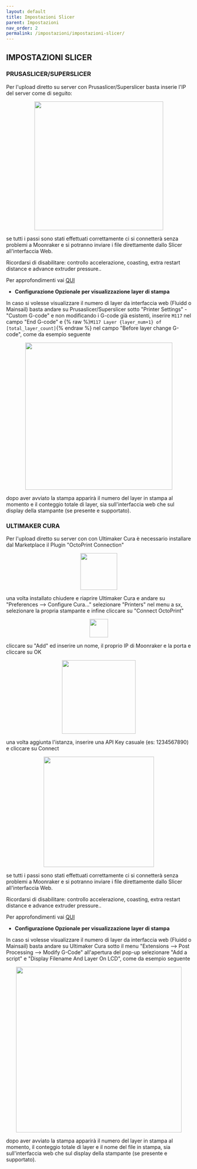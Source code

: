 ```yaml
---
layout: default
title: Impostazioni Slicer
parent: Impostazioni
nav_order: 2
permalink: /impostazioni/impostazioni-slicer/
---
```


## IMPOSTAZIONI SLICER

### PRUSASLICER/SUPERSLICER

Per l'upload diretto su server con Prusaslicer/Superslicer basta inserie l'IP del server come di seguito:

<p align="center">
<img src="https://raw.githubusercontent.com/sugar012/klipperITA/main/images/image13.png" height="350">
</p>

se tutti i passi sono stati effettuati correttamente ci si connetterà senza problemi a Moonraker e si potranno inviare i file direttamente dallo Slicer all'interfaccia Web. 

Ricordarsi di disabilitare: controllo accelerazione, coasting, extra restart distance e advance extruder pressure..

Per approfondimenti vai [QUI](https://github.com/KevinOConnor/klipper/blob/master/docs/Slicers.md)

- **Configurazione Opzionale per visualizzazione layer di stampa**

In caso si volesse visualizzare il numero di layer da interfaccia web (Fluidd o Mainsail) basta andare su Prusaslicer/Superslicer sotto "Printer Settings" - "Custom G-code" e non modificando i G-code già esistenti, inserire `M117` nel campo "End G-code" e {% raw %}`M117 Layer {layer_num+1} of [total_layer_count]`{% endraw %} nel campo "Before layer change G-code", come da esempio seguente

<p align="center">
<img src="https://raw.githubusercontent.com/sugar012/klipperITA/main/images/prusaslicer-superslicer-layer.png" height="400">
</p>

dopo aver avviato la stampa apparirà il numero del layer in stampa al momento e il conteggio totale di layer, sia sull'interfaccia web che sul display della stampante (se presente e supportato).

### ULTIMAKER CURA

Per l'upload diretto su server con con Ultimaker Cura è necessario installare dal Marketplace il Plugin "OctoPrint Connection"

<p align="center">
<img src="https://raw.githubusercontent.com/sugar012/klipperITA/main/images/octoprint_connection.png" height="100">
</p>

una volta installato chiudere e riaprire Ultimaker Cura e andare su "Preferences --> Configure Cura..." selezionare "Printers" nel menu a sx, selezionare la propria stampante e infine cliccare su "Connect OctoPrint"

<p align="center">
<img src="https://raw.githubusercontent.com/sugar012/klipperITA/main/images/connect_octoprint.png" height="50">
</p>

cliccare su "Add" ed inserire un nome, il proprio IP di Moonraker e la porta e cliccare su OK

<p align="center">
<img src="https://raw.githubusercontent.com/sugar012/klipperITA/main/images/add_moonraker.png" height="200">
</p>

una volta aggiunta l'istanza, inserire una API Key casuale (es: 1234567890) e cliccare su Connect

<p align="center">
<img src="https://raw.githubusercontent.com/sugar012/klipperITA/main/images/moonraker_octoprint_cura.png" height="300">
</p>

se tutti i passi sono stati effettuati correttamente ci si connetterà senza problemi a Moonraker e si potranno inviare i file direttamente dallo Slicer all'interfaccia Web. 

Ricordarsi di disabilitare: controllo accelerazione, coasting, extra restart distance e advance extruder pressure..

Per approfondimenti vai [QUI](https://github.com/KevinOConnor/klipper/blob/master/docs/Slicers.md)

- **Configurazione Opzionale per visualizzazione layer di stampa**

In caso si volesse visualizzare il numero di layer da interfaccia web (Fluidd o Mainsail) basta andare su Ultimaker Cura sotto il menu "Extensions --> Post Processing --> Modify G-Code" all'apertura del pop-up selezionare "Add a script" e "Display Filename And Layer On LCD", come da esempio seguente

<p align="center">
<img src="https://raw.githubusercontent.com/sugar012/klipperITA/main/images/cura-layer-display.png" height="450">
</p>

dopo aver avviato la stampa apparirà il numero del layer in stampa al momento, il conteggio totale di layer e il nome del file in stampa, sia sull'interfaccia web che sul display della stampante (se presente e supportato).
